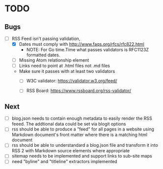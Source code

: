 TODO
====


Bugs
----

- [ ] RSS Feed isn't passing validation, 
    - [X] Dates must comply with http://www.faqs.org/rfcs/rfc822.html
        - NOTE: For Go time.Time what passes validators is RFC1123Z formatted dates.
    - [ ] Missing Atom relationship element
    - [ ] Links need to point at .html files not .md files
    - Make sure it passes with at least two validators
        - [ ] W3C validator: https://validator.w3.org/feed/
        - [ ] RSS Board: https://www.rssboard.org/rss-validator/


Next
----

- [ ] blog.json needs to contain enough metadata to easily render the RSS feeed. The addtional data could be set via blogit options
- [ ] rss should be able to produce a "feed" for all pages in a website using Markdown document's front matter where there is a matching html document
- [ ] rss should be able to understandard a blog.json file and transform it into RSS 2 with Markdown source elements where appropriate
- [ ] sitemap needs to be implemented and support links to sub-site maps
- [ ] need "byline" and "titleline" extractors implemented
